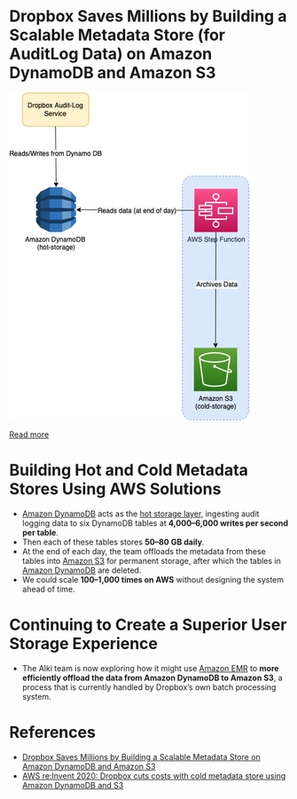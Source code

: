# Dropbox Saves Millions by Building a Scalable Metadata Store (for AuditLog Data) on Amazon DynamoDB and Amazon S3

![](DropboxAmazonDynamoDB.drawio.png)

[Read more](https://aws.amazon.com/solutions/case-studies/dropbox-dynamodb-case-study/?pg=dynamodb&sec=cs#dropbox)

# Building Hot and Cold Metadata Stores Using AWS Solutions
- [Amazon DynamoDB](../../2_AWS/6_DatabaseServices/AmazonDynamoDB/Readme.md) acts as the [hot storage layer](../../11_FileStorages/StorageOptions.md), ingesting audit logging data to six DynamoDB tables at **4,000–6,000 writes per second per table**. 
- Then each of these tables stores **50–80 GB daily**. 
- At the end of each day, the team offloads the metadata from these tables into [Amazon S3](../../2_AWS/7_StorageServices/3_ObjectStorageS3/Readme.md) for permanent storage, after which the tables in [Amazon DynamoDB](../../2_AWS/6_DatabaseServices/AmazonDynamoDB/Readme.md) are deleted.
- We could scale **100–1,000 times on AWS** without designing the system ahead of time.

# Continuing to Create a Superior User Storage Experience
- The Alki team is now exploring how it might use [Amazon EMR](../../2_AWS/10_BigDataServices/DataProcessing/AmazonEMR.md) to **more efficiently offload the data from Amazon DynamoDB to Amazon S3**, a process that is currently handled by Dropbox’s own batch processing system. 

# References
- [Dropbox Saves Millions by Building a Scalable Metadata Store on Amazon DynamoDB and Amazon S3](https://aws.amazon.com/solutions/case-studies/dropbox-dynamodb-case-study/?pg=dynamodb&sec=cs#dropbox)
- [AWS re:Invent 2020: Dropbox cuts costs with cold metadata store using Amazon DynamoDB and S3](https://www.youtube.com/watch?v=EqtkKttteyI)